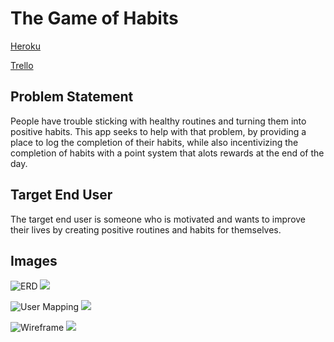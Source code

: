 # The Game of Habits

[Heroku](https://habit-project-three.herokuapp.com/)

[Trello](https://trello.com/b/xYEIn4bq/project-three)

## Problem Statement

People have trouble sticking with healthy routines and turning them into positive habits.  This app seeks to help with that problem, by providing a place to log the completion of their habits, while also incentivizing the completion of habits with a point system that alots rewards at the end of the day.

## Target End User

The target end user is someone who is motivated and wants to improve their lives by creating positive routines and habits for themselves.

## Images

![ERD](ERD.jpg)
<img src="ERD.jpg"></img>

![User Mapping](UserMapping.jpg)
<img src="UserMapping.jpg"></img>

![Wireframe](WireFrame.jpg)
<img src="WireFrame.jpg"></img>